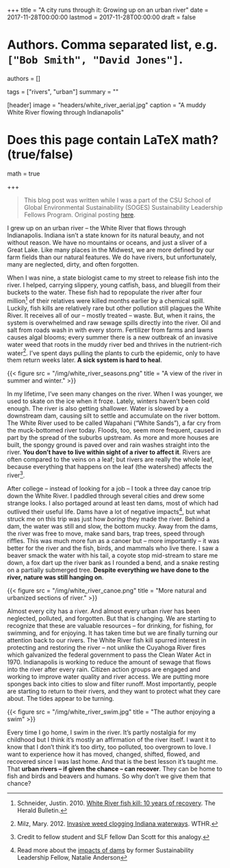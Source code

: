 +++
title = "A city runs through it: Growing up on an urban river"
date = 2017-11-28T00:00:00
lastmod = 2017-11-28T00:00:00
draft = false

# Authors. Comma separated list, e.g. `["Bob Smith", "David Jones"]`.
authors = []

tags = ["rivers", "urban"]
summary = ""

[header]
image = "headers/white_river_aerial.jpg"
caption = "A muddy White River flowing through Indianapolis"

# Does this page contain LaTeX math? (true/false)
math = true

+++
> This blog post was written while I was a part of the CSU School of Global Environmental Sustainability (SOGES) Sustainability Leadership Fellows Program. Original posting [here](http://blog.sustainability.colostate.edu/?q=lammers).

I grew up on an urban river – the White River that flows through Indianapolis. Indiana isn’t a state known for its natural beauty, and not without reason. We have no mountains or oceans, and just a sliver of a Great Lake. Like many places in the Midwest, we are more defined by our farm fields than our natural features. We do have rivers, but unfortunately, many are neglected, dirty, and often forgotten.

When I was nine, a state biologist came to my street to release fish into the river. I helped, carrying slippery, young catfish, bass, and bluegill from their buckets to the water. These fish had to repopulate the river after four million[^1] of their relatives were killed months earlier by a chemical spill. Luckily, fish kills are relatively rare but other pollution still plagues the White River. It receives all of our – mostly treated – waste. But, when it rains, the system is overwhelmed and raw sewage spills directly into the river. Oil and salt from roads wash in with every storm. Fertilizer from farms and lawns causes algal blooms; every summer there is a new outbreak of an invasive water weed that roots in the muddy river bed and thrives in the nutrient-rich water[^2]. I’ve spent days pulling the plants to curb the epidemic, only to have them return weeks later. **A sick system is hard to heal**.

{{< figure src = "/img/white_river_seasons.png" title = "A view of the river in summer and winter." >}}

In my lifetime, I’ve seen many changes on the river. When I was younger, we used to skate on the ice when it froze. Lately, winters haven’t been cold enough. The river is also getting shallower. Water is slowed by a downstream dam, causing silt to settle and accumulate on the river bottom. The White River used to be called Wapahani (“White Sands”), a far cry from the muck-bottomed river today. Floods, too, seem more frequent, caused in part by the spread of the suburbs upstream. As more and more houses are built, the spongy ground is paved over and rain washes straight into the river. **You don’t have to live within sight of a river to affect it**. Rivers are often compared to the veins on a leaf; but rivers are really the whole leaf, because everything that happens on the leaf (the watershed) affects the river[^3].

After college – instead of looking for a job – I took a three day canoe trip down the White River. I paddled through several cities and drew some strange looks. I also portaged around at least ten dams, most of which had outlived their useful life. Dams have a lot of negative impacts[^4], but what struck me on this trip was just how *boring* they made the river. Behind a dam, the water was still and slow, the bottom mucky. Away from the dams, the river was free to move, make sand bars, trap trees, speed through riffles. This was much more fun as a canoer but – more importantly – it was better for the river and the fish, birds, and mammals who live there. I saw a beaver smack the water with his tail, a coyote stop mid-stream to stare me down, a fox dart up the river bank as I rounded a bend, and a snake resting on a partially submerged tree. **Despite everything we have done to the river, nature was still hanging on**.

{{< figure src = "/img/white_river_canoe.png" title = "More natural and urbanized sections of river." >}}

Almost every city has a river. And almost every urban river has been neglected, polluted, and forgotten. But that is changing. We are starting to recognize that these are valuable resources – for drinking, for fishing, for swimming, and for enjoying. It has taken time but we are finally turning our attention back to our rivers. The White River fish kill spurred interest in protecting and restoring the river – not unlike the Cuyahoga River fires which galvanized the federal government to pass the Clean Water Act in 1970. Indianapolis is working to reduce the amount of sewage that flows into the river after every rain. Citizen action groups are engaged and working to improve water quality and river access. We are putting more sponges back into cities to slow and filter runoff. Most importantly, people are starting to return to their rivers, and they want to protect what they care about. The tides appear to be turning.

{{< figure src = "/img/white_river_swim.jpg" title = "The author enjoying a swim" >}}

Every time I go home, I swim in the river. It’s partly nostalgia for my childhood but I think it’s mostly an affirmation of the river itself. I want it to know that I don’t think it’s too dirty, too polluted, too overgrown to love. I want to experience how it has moved, changed, shifted, flowed, and recovered since I was last home. And that is the best lesson it’s taught me. That **urban rivers – if given the chance – can recover**. They can be home to fish and birds and beavers and humans. So why don’t we give them that chance?

[^1]: Schneider, Justin. 2010. [White River fish kill: 10 years of recovery](http://www.heraldbulletin.com/news/business/white-river-fish-kill-years-of-recovery/article_4db0b8f8-04b5-57db-a39d-154d30dd51d0.html). The Herald Bulletin.

[^2]:  Milz, Mary. 2012. [Invasive weed clogging Indiana waterways](https://www.wthr.com/article/invasive-weed-clogging-indiana-waterways). WTHR. 

[^3]: Credit to fellow student and SLF fellow Dan Scott for this analogy.

[^4]: Read more about the [impacts of dams](http://blog.sustainability.colostate.edu/?q=content/not-so-clean-hydropower-damming-us-all) by former Sustainability Leadership Fellow, Natalie Anderson